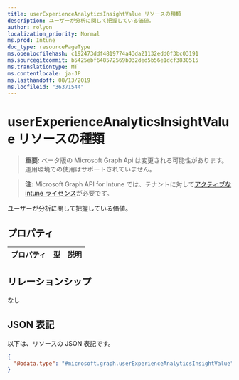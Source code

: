 ```yaml
---
title: userExperienceAnalyticsInsightValue リソースの種類
description: ユーザーが分析に関して把握している価値。
author: rolyon
localization_priority: Normal
ms.prod: Intune
doc_type: resourcePageType
ms.openlocfilehash: c192473ddf4819774a43da21132edd0f3bc03191
ms.sourcegitcommit: b5425ebf648572569b032ded5b56e1dcf3830515
ms.translationtype: MT
ms.contentlocale: ja-JP
ms.lasthandoff: 08/13/2019
ms.locfileid: "36371544"
---
```

# <a name="userexperienceanalyticsinsightvalue-resource-type"></a>userExperienceAnalyticsInsightValue リソースの種類

> **重要:** ベータ版の Microsoft Graph Api は変更される可能性があります。運用環境での使用はサポートされていません。

> **注:** Microsoft Graph API for Intune では、テナントに対して[アクティブな intune ライセンス](https://go.microsoft.com/fwlink/?linkid=839381)が必要です。

ユーザーが分析に関して把握している価値。

## <a name="properties"></a>プロパティ
|プロパティ|型|説明|
|:---|:---|:---|

## <a name="relationships"></a>リレーションシップ
なし

## <a name="json-representation"></a>JSON 表記
以下は、リソースの JSON 表記です。
<!-- {
  "blockType": "resource",
  "@odata.type": "microsoft.graph.userExperienceAnalyticsInsightValue"
}
-->
``` json
{
  "@odata.type": "#microsoft.graph.userExperienceAnalyticsInsightValue"
}
```




